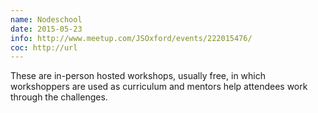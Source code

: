 ```yaml
---
name: Nodeschool
date: 2015-05-23
info: http://www.meetup.com/JSOxford/events/222015476/
coc: http://url
---
```



These are in-person hosted workshops, usually free, in which workshoppers are used as curriculum and mentors help attendees work through the challenges.
